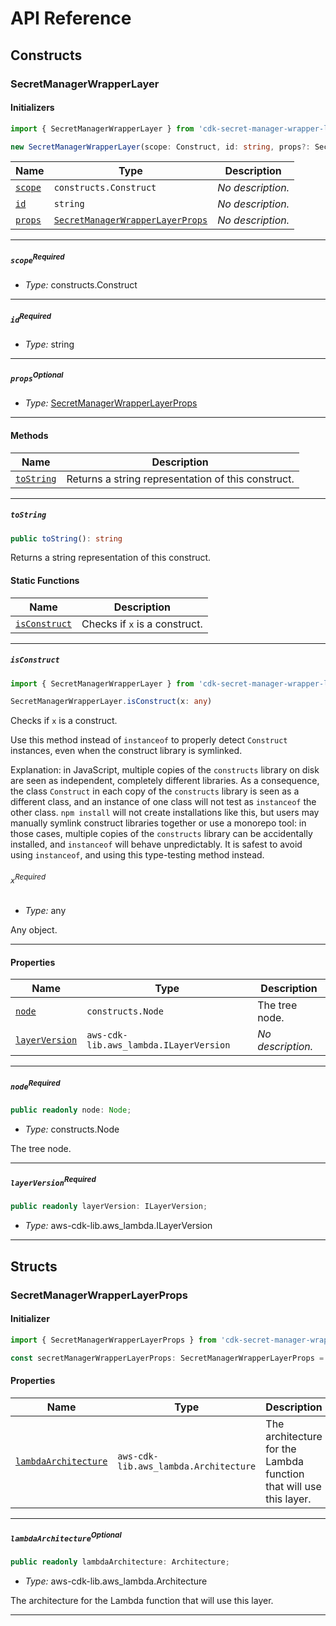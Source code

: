 # API Reference <a name="API Reference" id="api-reference"></a>

## Constructs <a name="Constructs" id="Constructs"></a>

### SecretManagerWrapperLayer <a name="SecretManagerWrapperLayer" id="cdk-secret-manager-wrapper-layer.SecretManagerWrapperLayer"></a>

#### Initializers <a name="Initializers" id="cdk-secret-manager-wrapper-layer.SecretManagerWrapperLayer.Initializer"></a>

```typescript
import { SecretManagerWrapperLayer } from 'cdk-secret-manager-wrapper-layer'

new SecretManagerWrapperLayer(scope: Construct, id: string, props?: SecretManagerWrapperLayerProps)
```

| **Name** | **Type** | **Description** |
| --- | --- | --- |
| <code><a href="#cdk-secret-manager-wrapper-layer.SecretManagerWrapperLayer.Initializer.parameter.scope">scope</a></code> | <code>constructs.Construct</code> | *No description.* |
| <code><a href="#cdk-secret-manager-wrapper-layer.SecretManagerWrapperLayer.Initializer.parameter.id">id</a></code> | <code>string</code> | *No description.* |
| <code><a href="#cdk-secret-manager-wrapper-layer.SecretManagerWrapperLayer.Initializer.parameter.props">props</a></code> | <code><a href="#cdk-secret-manager-wrapper-layer.SecretManagerWrapperLayerProps">SecretManagerWrapperLayerProps</a></code> | *No description.* |

---

##### `scope`<sup>Required</sup> <a name="scope" id="cdk-secret-manager-wrapper-layer.SecretManagerWrapperLayer.Initializer.parameter.scope"></a>

- *Type:* constructs.Construct

---

##### `id`<sup>Required</sup> <a name="id" id="cdk-secret-manager-wrapper-layer.SecretManagerWrapperLayer.Initializer.parameter.id"></a>

- *Type:* string

---

##### `props`<sup>Optional</sup> <a name="props" id="cdk-secret-manager-wrapper-layer.SecretManagerWrapperLayer.Initializer.parameter.props"></a>

- *Type:* <a href="#cdk-secret-manager-wrapper-layer.SecretManagerWrapperLayerProps">SecretManagerWrapperLayerProps</a>

---

#### Methods <a name="Methods" id="Methods"></a>

| **Name** | **Description** |
| --- | --- |
| <code><a href="#cdk-secret-manager-wrapper-layer.SecretManagerWrapperLayer.toString">toString</a></code> | Returns a string representation of this construct. |

---

##### `toString` <a name="toString" id="cdk-secret-manager-wrapper-layer.SecretManagerWrapperLayer.toString"></a>

```typescript
public toString(): string
```

Returns a string representation of this construct.

#### Static Functions <a name="Static Functions" id="Static Functions"></a>

| **Name** | **Description** |
| --- | --- |
| <code><a href="#cdk-secret-manager-wrapper-layer.SecretManagerWrapperLayer.isConstruct">isConstruct</a></code> | Checks if `x` is a construct. |

---

##### `isConstruct` <a name="isConstruct" id="cdk-secret-manager-wrapper-layer.SecretManagerWrapperLayer.isConstruct"></a>

```typescript
import { SecretManagerWrapperLayer } from 'cdk-secret-manager-wrapper-layer'

SecretManagerWrapperLayer.isConstruct(x: any)
```

Checks if `x` is a construct.

Use this method instead of `instanceof` to properly detect `Construct`
instances, even when the construct library is symlinked.

Explanation: in JavaScript, multiple copies of the `constructs` library on
disk are seen as independent, completely different libraries. As a
consequence, the class `Construct` in each copy of the `constructs` library
is seen as a different class, and an instance of one class will not test as
`instanceof` the other class. `npm install` will not create installations
like this, but users may manually symlink construct libraries together or
use a monorepo tool: in those cases, multiple copies of the `constructs`
library can be accidentally installed, and `instanceof` will behave
unpredictably. It is safest to avoid using `instanceof`, and using
this type-testing method instead.

###### `x`<sup>Required</sup> <a name="x" id="cdk-secret-manager-wrapper-layer.SecretManagerWrapperLayer.isConstruct.parameter.x"></a>

- *Type:* any

Any object.

---

#### Properties <a name="Properties" id="Properties"></a>

| **Name** | **Type** | **Description** |
| --- | --- | --- |
| <code><a href="#cdk-secret-manager-wrapper-layer.SecretManagerWrapperLayer.property.node">node</a></code> | <code>constructs.Node</code> | The tree node. |
| <code><a href="#cdk-secret-manager-wrapper-layer.SecretManagerWrapperLayer.property.layerVersion">layerVersion</a></code> | <code>aws-cdk-lib.aws_lambda.ILayerVersion</code> | *No description.* |

---

##### `node`<sup>Required</sup> <a name="node" id="cdk-secret-manager-wrapper-layer.SecretManagerWrapperLayer.property.node"></a>

```typescript
public readonly node: Node;
```

- *Type:* constructs.Node

The tree node.

---

##### `layerVersion`<sup>Required</sup> <a name="layerVersion" id="cdk-secret-manager-wrapper-layer.SecretManagerWrapperLayer.property.layerVersion"></a>

```typescript
public readonly layerVersion: ILayerVersion;
```

- *Type:* aws-cdk-lib.aws_lambda.ILayerVersion

---


## Structs <a name="Structs" id="Structs"></a>

### SecretManagerWrapperLayerProps <a name="SecretManagerWrapperLayerProps" id="cdk-secret-manager-wrapper-layer.SecretManagerWrapperLayerProps"></a>

#### Initializer <a name="Initializer" id="cdk-secret-manager-wrapper-layer.SecretManagerWrapperLayerProps.Initializer"></a>

```typescript
import { SecretManagerWrapperLayerProps } from 'cdk-secret-manager-wrapper-layer'

const secretManagerWrapperLayerProps: SecretManagerWrapperLayerProps = { ... }
```

#### Properties <a name="Properties" id="Properties"></a>

| **Name** | **Type** | **Description** |
| --- | --- | --- |
| <code><a href="#cdk-secret-manager-wrapper-layer.SecretManagerWrapperLayerProps.property.lambdaArchitecture">lambdaArchitecture</a></code> | <code>aws-cdk-lib.aws_lambda.Architecture</code> | The architecture for the Lambda function that will use this layer. |

---

##### `lambdaArchitecture`<sup>Optional</sup> <a name="lambdaArchitecture" id="cdk-secret-manager-wrapper-layer.SecretManagerWrapperLayerProps.property.lambdaArchitecture"></a>

```typescript
public readonly lambdaArchitecture: Architecture;
```

- *Type:* aws-cdk-lib.aws_lambda.Architecture

The architecture for the Lambda function that will use this layer.

---



